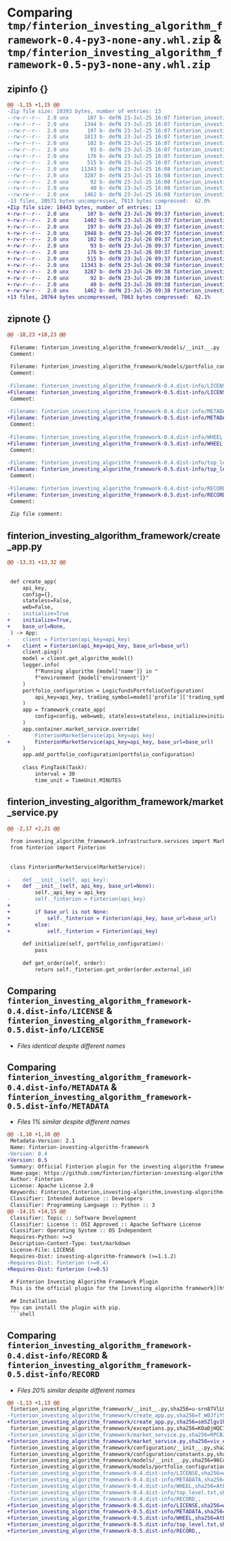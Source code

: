 # Comparing `tmp/finterion_investing_algorithm_framework-0.4-py3-none-any.whl.zip` & `tmp/finterion_investing_algorithm_framework-0.5-py3-none-any.whl.zip`

## zipinfo {}

```diff
@@ -1,15 +1,15 @@
-Zip file size: 10393 bytes, number of entries: 13
--rw-r--r--  2.0 unx      107 b- defN 23-Jul-25 16:07 finterion_investing_algorithm_framework/__init__.py
--rw-r--r--  2.0 unx     1344 b- defN 23-Jul-25 16:07 finterion_investing_algorithm_framework/create_app.py
--rw-r--r--  2.0 unx      197 b- defN 23-Jul-25 16:07 finterion_investing_algorithm_framework/exceptions.py
--rw-r--r--  2.0 unx     1813 b- defN 23-Jul-25 16:07 finterion_investing_algorithm_framework/market_service.py
--rw-r--r--  2.0 unx      102 b- defN 23-Jul-25 16:07 finterion_investing_algorithm_framework/configuration/__init__.py
--rw-r--r--  2.0 unx       93 b- defN 23-Jul-25 16:07 finterion_investing_algorithm_framework/configuration/constants.py
--rw-r--r--  2.0 unx      176 b- defN 23-Jul-25 16:07 finterion_investing_algorithm_framework/models/__init__.py
--rw-r--r--  2.0 unx      515 b- defN 23-Jul-25 16:07 finterion_investing_algorithm_framework/models/portfolio_configuration.py
--rw-r--r--  2.0 unx    11343 b- defN 23-Jul-25 16:08 finterion_investing_algorithm_framework-0.4.dist-info/LICENSE
--rw-r--r--  2.0 unx     3287 b- defN 23-Jul-25 16:08 finterion_investing_algorithm_framework-0.4.dist-info/METADATA
--rw-r--r--  2.0 unx       92 b- defN 23-Jul-25 16:08 finterion_investing_algorithm_framework-0.4.dist-info/WHEEL
--rw-r--r--  2.0 unx       40 b- defN 23-Jul-25 16:08 finterion_investing_algorithm_framework-0.4.dist-info/top_level.txt
--rw-rw-r--  2.0 unx     1462 b- defN 23-Jul-25 16:08 finterion_investing_algorithm_framework-0.4.dist-info/RECORD
-13 files, 20571 bytes uncompressed, 7813 bytes compressed:  62.0%
+Zip file size: 10443 bytes, number of entries: 13
+-rw-r--r--  2.0 unx      107 b- defN 23-Jul-26 09:37 finterion_investing_algorithm_framework/__init__.py
+-rw-r--r--  2.0 unx     1402 b- defN 23-Jul-26 09:37 finterion_investing_algorithm_framework/create_app.py
+-rw-r--r--  2.0 unx      197 b- defN 23-Jul-26 09:37 finterion_investing_algorithm_framework/exceptions.py
+-rw-r--r--  2.0 unx     1948 b- defN 23-Jul-26 09:37 finterion_investing_algorithm_framework/market_service.py
+-rw-r--r--  2.0 unx      102 b- defN 23-Jul-26 09:37 finterion_investing_algorithm_framework/configuration/__init__.py
+-rw-r--r--  2.0 unx       93 b- defN 23-Jul-26 09:37 finterion_investing_algorithm_framework/configuration/constants.py
+-rw-r--r--  2.0 unx      176 b- defN 23-Jul-26 09:37 finterion_investing_algorithm_framework/models/__init__.py
+-rw-r--r--  2.0 unx      515 b- defN 23-Jul-26 09:37 finterion_investing_algorithm_framework/models/portfolio_configuration.py
+-rw-r--r--  2.0 unx    11343 b- defN 23-Jul-26 09:38 finterion_investing_algorithm_framework-0.5.dist-info/LICENSE
+-rw-r--r--  2.0 unx     3287 b- defN 23-Jul-26 09:38 finterion_investing_algorithm_framework-0.5.dist-info/METADATA
+-rw-r--r--  2.0 unx       92 b- defN 23-Jul-26 09:38 finterion_investing_algorithm_framework-0.5.dist-info/WHEEL
+-rw-r--r--  2.0 unx       40 b- defN 23-Jul-26 09:38 finterion_investing_algorithm_framework-0.5.dist-info/top_level.txt
+-rw-rw-r--  2.0 unx     1462 b- defN 23-Jul-26 09:38 finterion_investing_algorithm_framework-0.5.dist-info/RECORD
+13 files, 20764 bytes uncompressed, 7863 bytes compressed:  62.1%
```

## zipnote {}

```diff
@@ -18,23 +18,23 @@
 
 Filename: finterion_investing_algorithm_framework/models/__init__.py
 Comment: 
 
 Filename: finterion_investing_algorithm_framework/models/portfolio_configuration.py
 Comment: 
 
-Filename: finterion_investing_algorithm_framework-0.4.dist-info/LICENSE
+Filename: finterion_investing_algorithm_framework-0.5.dist-info/LICENSE
 Comment: 
 
-Filename: finterion_investing_algorithm_framework-0.4.dist-info/METADATA
+Filename: finterion_investing_algorithm_framework-0.5.dist-info/METADATA
 Comment: 
 
-Filename: finterion_investing_algorithm_framework-0.4.dist-info/WHEEL
+Filename: finterion_investing_algorithm_framework-0.5.dist-info/WHEEL
 Comment: 
 
-Filename: finterion_investing_algorithm_framework-0.4.dist-info/top_level.txt
+Filename: finterion_investing_algorithm_framework-0.5.dist-info/top_level.txt
 Comment: 
 
-Filename: finterion_investing_algorithm_framework-0.4.dist-info/RECORD
+Filename: finterion_investing_algorithm_framework-0.5.dist-info/RECORD
 Comment: 
 
 Zip file comment:
```

## finterion_investing_algorithm_framework/create_app.py

```diff
@@ -13,31 +13,32 @@
 
 
 def create_app(
     api_key,
     config={},
     stateless=False,
     web=False,
-    initialize=True
+    initialize=True,
+    base_url=None,
 ) -> App:
-    client = Finterion(api_key=api_key)
+    client = Finterion(api_key=api_key, base_url=base_url)
     client.ping()
     model = client.get_algorithm_model()
     logger.info(
         f"Running algorithm {model['name']} in "
         f"environment {model['environment']}"
     )
     portfolio_configuration = LogicfundsPortfolioConfiguration(
         api_key=api_key, trading_symbol=model['profile']['trading_symbol']
     )
     app = framework_create_app(
         config=config, web=web, stateless=stateless, initialize=initialize
     )
     app.container.market_service.override(
-        FinterionMarketService(api_key=api_key)
+        FinterionMarketService(api_key=api_key, base_url=base_url)
     )
     app.add_portfolio_configuration(portfolio_configuration)
 
     class PingTask(Task):
         interval = 30
         time_unit = TimeUnit.MINUTES
```

## finterion_investing_algorithm_framework/market_service.py

```diff
@@ -2,17 +2,21 @@
 
 from investing_algorithm_framework.infrastructure.services import MarketService
 from finterion import Finterion
 
 
 class FinterionMarketService(MarketService):
 
-    def __init__(self, api_key):
+    def __init__(self, api_key, base_url=None):
         self._api_key = api_key
-        self._finterion = Finterion(api_key)
+
+        if base_url is not None:
+            self._finterion = Finterion(api_key, base_url=base_url)
+        else:
+            self._finterion = Finterion(api_key)
 
     def initialize(self, portfolio_configuration):
         pass
 
     def get_order(self, order):
         return self._finterion.get_order(order.external_id)
```

## Comparing `finterion_investing_algorithm_framework-0.4.dist-info/LICENSE` & `finterion_investing_algorithm_framework-0.5.dist-info/LICENSE`

 * *Files identical despite different names*

## Comparing `finterion_investing_algorithm_framework-0.4.dist-info/METADATA` & `finterion_investing_algorithm_framework-0.5.dist-info/METADATA`

 * *Files 1% similar despite different names*

```diff
@@ -1,10 +1,10 @@
 Metadata-Version: 2.1
 Name: finterion-investing-algorithm-framework
-Version: 0.4
+Version: 0.5
 Summary: Official Finterion plugin for the investing algorithm framework
 Home-page: https://github.com/finterion/finterion-investing-algorithm-framework.git
 Author: Finterion
 License: Apache License 2.0
 Keywords: Finterion,finterion,investing-algorithm,investing-algorithm-framework,INVESTING,BOT,ALGORITHM,FRAMEWORK,investing-bots,trading-bots
 Classifier: Intended Audience :: Developers
 Classifier: Programming Language :: Python :: 3
@@ -14,15 +14,15 @@
 Classifier: Topic :: Software Development
 Classifier: License :: OSI Approved :: Apache Software License
 Classifier: Operating System :: OS Independent
 Requires-Python: >=3
 Description-Content-Type: text/markdown
 License-File: LICENSE
 Requires-Dist: investing-algorithm-framework (>=1.1.2)
-Requires-Dist: finterion (>=0.4)
+Requires-Dist: finterion (>=0.5)
 
 # Finterion Investing Algorithm Framework Plugin
 This is the official plugin for the [investing algorithm framework](https://investing-algorithm-framework.com) open source project.
 
 ## Installation
 You can install the plugin with pip.
 ```shell
```

## Comparing `finterion_investing_algorithm_framework-0.4.dist-info/RECORD` & `finterion_investing_algorithm_framework-0.5.dist-info/RECORD`

 * *Files 20% similar despite different names*

```diff
@@ -1,13 +1,13 @@
 finterion_investing_algorithm_framework/__init__.py,sha256=u-srn87VlLUPUJHWR5hgMAHqw2BWtb1v0eH0tQ8M16w,107
-finterion_investing_algorithm_framework/create_app.py,sha256=T_W0JfiYSc-rueWz_oJeRx0HzJvU_Fpin3DPU_4M-nk,1344
+finterion_investing_algorithm_framework/create_app.py,sha256=sm5Zlgv1hrV5QlElyh7hFxmEc0Bam9Ru6RzTSpQ8WDs,1402
 finterion_investing_algorithm_framework/exceptions.py,sha256=KOaDjHQC7vNpKwYYNxJ2nuaJYceMmvExW3BLSzPSWJk,197
-finterion_investing_algorithm_framework/market_service.py,sha256=RPCBJi3L5S7rhmn5XCB3K4PHQxsjTGFyWvxAw4b-O3Y,1813
+finterion_investing_algorithm_framework/market_service.py,sha256=viv_eQNPaY00akFMN3-i76E3vBLRO8_35Bef4UXx3aA,1948
 finterion_investing_algorithm_framework/configuration/__init__.py,sha256=370OXcHya0GtGhrA59sIuznTYSn8xJy-dciCOSTsfl8,102
 finterion_investing_algorithm_framework/configuration/constants.py,sha256=bhabsdZ8omPvAZlQmdPGM70vHQHS2pcJm2olpkSEciU,93
 finterion_investing_algorithm_framework/models/__init__.py,sha256=96Cq_doBIVXfK9OJW3SnMTiXx9WPnd9LITlpT5vEFzw,176
 finterion_investing_algorithm_framework/models/portfolio_configuration.py,sha256=1QesgEDUDoPk50ZFsDZFpFNldP_PExoUgdhKHp3w908,515
-finterion_investing_algorithm_framework-0.4.dist-info/LICENSE,sha256=wbVEDvoZiMPHufRY3sLEffvAr7GH5hOIngHF8y4HFQg,11343
-finterion_investing_algorithm_framework-0.4.dist-info/METADATA,sha256=whjtPG8xSgCDhHrW74ooGZEzPJV9ZJYKOKhIcWL2M8A,3287
-finterion_investing_algorithm_framework-0.4.dist-info/WHEEL,sha256=AtBG6SXL3KF_v0NxLf0ehyVOh0cold-JbJYXNGorC6Q,92
-finterion_investing_algorithm_framework-0.4.dist-info/top_level.txt,sha256=B97hJPQAFX_vRhcLE8uVZ6ac3a5ndS79p-O8-C2y-zw,40
-finterion_investing_algorithm_framework-0.4.dist-info/RECORD,,
+finterion_investing_algorithm_framework-0.5.dist-info/LICENSE,sha256=wbVEDvoZiMPHufRY3sLEffvAr7GH5hOIngHF8y4HFQg,11343
+finterion_investing_algorithm_framework-0.5.dist-info/METADATA,sha256=udC3kxGiK22nPPyIwpfcoIOtQZGk-uWy437ttRL-8FI,3287
+finterion_investing_algorithm_framework-0.5.dist-info/WHEEL,sha256=AtBG6SXL3KF_v0NxLf0ehyVOh0cold-JbJYXNGorC6Q,92
+finterion_investing_algorithm_framework-0.5.dist-info/top_level.txt,sha256=B97hJPQAFX_vRhcLE8uVZ6ac3a5ndS79p-O8-C2y-zw,40
+finterion_investing_algorithm_framework-0.5.dist-info/RECORD,,
```

